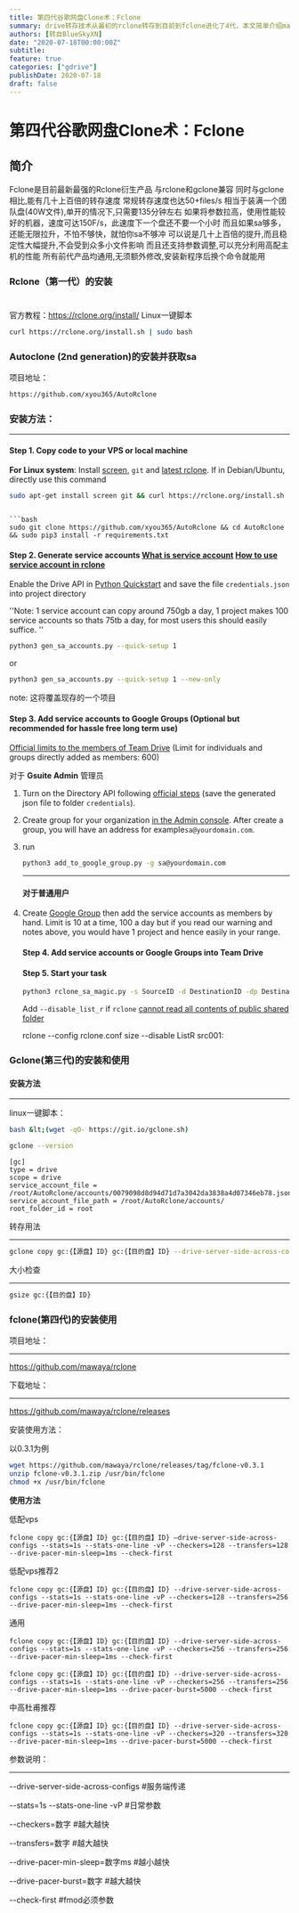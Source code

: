 ```yaml
---
title: 第四代谷歌网盘Clone术：Fclone
summary: drive转存技术从最初的rclone转存到目前到fclone进化了4代，本文简单介绍mark，备忘
authors: [转自BlueSkyXN]
date: "2020-07-18T00:00:00Z"
subtitle: 
feature: true
categories: ["gdrive"]
publishDate: 2020-07-18
draft: false
---
```



# 第四代谷歌网盘Clone术：Fclone

## 简介



Fclone是目前最新最强的Rclone衍生产品
与rclone和gclone兼容
同时与gclone相比,能有几十上百倍的转存速度
常规转存速度也达50+files/s
相当于装满一个团队盘(40W文件),单开的情况下,只需要135分钟左右
如果将参数拉高，使用性能较好的机器，速度可达150F/s，此速度下一个盘还不要一个小时
而且如果sa够多，还能无限拉升，不怕不够快，就怕你sa不够冲
可以说是几十上百倍的提升,而且稳定性大幅提升,不会受到众多小文件影响
而且还支持参数调整,可以充分利用高配主机的性能
所有前代产品均通用,无须额外修改,安装新程序后换个命令就能用



### Rclone（第一代）的安装

# 

官方教程：https://rclone.org/install/
Linux一键脚本

```bash
curl https://rclone.org/install.sh | sudo bash
```



### Autoclone (2nd generation)的安装并获取sa

项目地址：

```bash
https://github.com/xyou365/AutoRclone
```



### 安装方法：

---

#### Step 1. Copy code to your VPS or local machine

**For Linux system**: Install [screen](https://www.interserver.net/tips/kb/using-screen-to-attach-and-detach-console-sessions/), `git` and [latest rclone](https://rclone.org/downloads/#script-download-and-install). If in Debian/Ubuntu, directly use this command

```bash
sudo apt-get install screen git && curl https://rclone.org/install.sh | sudo bash
```

```

```bash
sudo git clone https://github.com/xyou365/AutoRclone && cd AutoRclone && sudo pip3 install -r requirements.txt
```

#### Step 2. Generate service accounts [What is service account](https://cloud.google.com/iam/docs/service-accounts) [How to use service account in rclone](https://rclone.org/drive/#service-account-support)

Enable the Drive API in [Python Quickstart](https://developers.google.com/drive/api/v3/quickstart/python) and save the file `credentials.json` into project directory



''Note: 1 service account can copy around 750gb a day, 1 project makes 100 service accounts so thats 75tb a day, for most users this should easily suffice. ''

```bash
python3 gen_sa_accounts.py --quick-setup 1
```

or

```bash
python3 gen_sa_accounts.py --quick-setup 1 --new-only
```

note: 这将覆盖现存的一个项目

#### Step 3. Add service accounts to Google Groups (Optional but recommended for hassle free long term use)



[Official limits to the members of Team Drive](https://support.google.com/a/answer/7338880?hl=en) (Limit for individuals and groups directly added as members: 600)

对于 **Gsuite Admin** 管理员

1. Turn on the Directory API following [official steps](https://developers.google.com/admin-sdk/directory/v1/quickstart/python) (save the generated json file to folder `credentials`).

2. Create group for your organization [in the Admin console](https://support.google.com/a/answer/33343?hl=en). After create a group, you will have an address for example`sa@yourdomain.com`.

3. run
   
   ```bash
   python3 add_to_google_group.py -g sa@yourdomain.com
   ```
   
   --- 
   
   #### 对于普通用户

4. Create [Google Group](https://groups.google.com/) then add the service accounts as members by hand. Limit is 10 at a time, 100 a day but if you read our warning and notes above, you would have 1 project and hence easily in your range.
   
   #### Step 4. Add service accounts or Google Groups into Team Drive
   
   #### Step 5. Start your task
   
   ```bash
   python3 rclone_sa_magic.py -s SourceID -d DestinationID -dp DestinationPathName -b 1 -e 600
   ```
   
   Add `--disable_list_r` if `rclone` [cannot read all contents of public shared folder](https://forum.rclone.org/t/rclone-cannot-see-all-files-folder-in-public-shared-folder/12351)
   
   rclone --config rclone.conf size --disable ListR src001:





### Gclone(第三代)的安装和使用

#### 安装方法

---

linux一键脚本：



```bash
bash &lt;(wget -qO- https://git.io/gclone.sh)
```

```bash
gclone --version
```

```bansh
[gc]
type = drive
scope = drive
service_account_file = /root/AutoRclone/accounts/0079098d8d94d71d7a3042da3838a4d07346eb78.json
service_account_file_path = /root/AutoRclone/accounts/
root_folder_id = root
```

转存用法

---

```bash
gclone copy gc:{【源盘】ID} gc:{【目的盘】ID} --drive-server-side-across-configs
```

大小检查

---

```bash
gsize gc:{【目的盘】ID}
```



### fclone(第四代)的安装使用

项目地址：

---

https://github.com/mawaya/rclone

下载地址：

---

https://github.com/mawaya/rclone/releases

安装使用方法：

以0.3.1为例

```bash
wget https://github.com/mawaya/rclone/releases/tag/fclone-v0.3.1
unzip fclone-v0.3.1.zip /usr/bin/fclone
chmod +x /usr/bin/fclone
```

**使用方法**

低配vps

`fclone copy gc:{【源盘】ID} gc:{【目的盘】ID} —drive-server-side-across-configs --stats=1s --stats-one-line -vP --checkers=128 --transfers=128 --drive-pacer-min-sleep=1ms --check-first`

低配vps推荐2

`fclone copy gc:{【源盘】ID} gc:{【目的盘】ID} --drive-server-side-across-configs --stats=1s --stats-one-line -vP --checkers=128 --transfers=256 --drive-pacer-min-sleep=1ms --check-first`

通用

`fclone copy gc:{【源盘】ID} gc:{【目的盘】ID} --drive-server-side-across-configs --stats=1s --stats-one-line -vP --checkers=256 --transfers=256 --drive-pacer-min-sleep=1ms --check-first`

`fclone copy gc:{【源盘】ID} gc:{【目的盘】ID} --drive-server-side-across-configs --stats=1s --stats-one-line -vP --checkers=256 --transfers=256 --drive-pacer-min-sleep=1ms --drive-pacer-burst=5000 --check-first`

中高杜甫推荐

`fclone copy gc:{【源盘】ID} gc:{【目的盘】ID} --drive-server-side-across-configs --stats=1s --stats-one-line -vP --checkers=320 --transfers=320 --drive-pacer-min-sleep=1ms --drive-pacer-burst=5000 --check-first`



参数说明：

---

--drive-server-side-across-configs #服务端传递

 --stats=1s --stats-one-line -vP #日常参数 

--checkers=数字 #越大越快 

--transfers=数字 #越大越快 

--drive-pacer-min-sleep=数字ms #越小越快 

--drive-pacer-burst=数字 #越大越快 

--check-first #fmod必须参数


